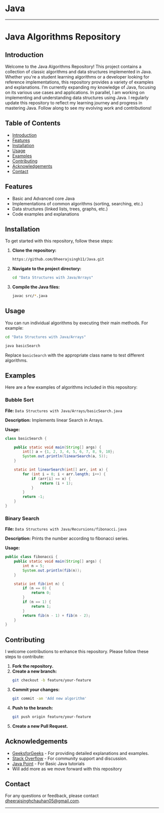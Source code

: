 # Java
---
# Java Algorithms Repository

## Introduction

Welcome to the Java Algorithms Repository! This project contains a collection of classic algorithms and data structures implemented in Java. Whether you're a student learning algorithms or a developer looking for reference implementations, this repository provides a variety of examples and explanations. I’m currently expanding my knowledge of Java, focusing on its various use cases and applications. In parallel, I am working on implementing and understanding data structures using Java. I regularly update this repository to reflect my learning journey and progress in mastering Java. Follow along to see my evolving work and contributions!

## Table of Contents

- [Introduction](#introduction)
- [Features](#features)
- [Installation](#installation)
- [Usage](#usage)
- [Examples](#examples)
- [Contributing](#contributing)
- [Acknowledgements](#acknowledgements)
- [Contact](#contact)

## Features

- Basic and Advanced core Java
- Implementations of common algorithms (sorting, searching, etc.)
- Data structures (linked lists, trees, graphs, etc.)
- Code examples and explanations

## Installation

To get started with this repository, follow these steps:

1. **Clone the repository:**
    ```sh
    https://github.com/Dheerajsingh11/Java.git
    ```
2. **Navigate to the project directory:**
    ```sh
    cd "Data Structures with Java/Arrays"
    ```
3. **Compile the Java files:**
    ```sh
    javac src/*.java
    ```

## Usage

You can run individual algorithms by executing their main methods. For example:
```sh
cd "Data Structures with Java/Arrays"
```


```sh
java basicSearch
```

Replace `basicSearch` with the appropriate class name to test different algorithms.

## Examples

Here are a few examples of algorithms included in this repository:

### Bubble Sort

**File:** `Data Structures with Java/Arrays/basicSearch.java`

**Description:** Implements linear Search in Arrays.

**Usage:**
```java
class basicSearch {

    public static void main(String[] args) {
        int[] a = {1, 2, 3, 4, 5, 6, 7, 8, 9, 10};
        System.out.println(linearSearch(a, 5));
    }

    static int linearSearch(int[] arr, int x) {
        for (int i = 0; i < arr.length; i++) {
            if (arr[i] == x) {
                return (i + 1);
            }
        }
        return -1;
    }
}
```

### Binary Search

**File:** `Data Structures with Java/Recursions/fibonacci.java`

**Description:** Prints the number according to fibonacci series.

**Usage:**
```java
public class fibonacci {
    public static void main(String[] args) {
        int n = 5;
        System.out.println(fib(n));
    }

    static int fib(int n) {
        if (n == 0) {
            return 0;
        }
        if (n == 1) {
            return 1;
        }
        return fib(n - 1) + fib(n - 2);
    }
}
```

## Contributing

I welcome contributions to enhance this repository. Please follow these steps to contribute:

1. **Fork the repository.**
2. **Create a new branch:**
    ```sh
    git checkout -b feature/your-feature
    ```
3. **Commit your changes:**
    ```sh
    git commit -am 'Add new algorithm'
    ```
4. **Push to the branch:**
    ```sh
    git push origin feature/your-feature
    ```
5. **Create a new Pull Request.**

## Acknowledgements

- [GeeksforGeeks](https://www.geeksforgeeks.org/) - For providing detailed explanations and examples.
- [Stack Overflow](https://stackoverflow.com/) - For community support and discussion.
- [Java Point](https://www.javatpoint.com/java-tutorial) - For Basic Java tutorials
- Will add more as we move forward with this repository

## Contact

For any questions or feedback, please contact [dheerajsinghchauhan05@gmail.com](dheerajsinghchauhan05@gmail.com).

---
